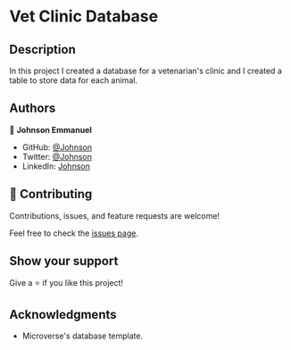 # Vet Clinic Database

## Description

In this project I created a database for a vetenarian's clinic and I created a table to store data for each animal.

## Authors

👤 **Johnson Emmanuel**

- GitHub: [@Johnson](https://github.com/ifzyy)
- Twitter: [@Johnson](https://twitter.com/JohnsnEmmanuel)
- LinkedIn: [Johnson](https://www.linkedin.com/in/johnson-emmanuel/)

## 🤝 Contributing

Contributions, issues, and feature requests are welcome!

Feel free to check the [issues page](https://github.com/ifzyy/vet-clinic-database/issues).

## Show your support

Give a ⭐️ if you like this project!

## Acknowledgments

- Microverse's database template.

